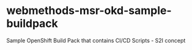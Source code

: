 # webmethods-msr-okd-sample-buildpack
Sample OpenShift Build Pack that contains CI/CD Scripts - S2I concept
